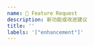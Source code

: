 ```yaml
---
name: 🚀 Feature Request
description: 新功能或改进建议
title: ''
labels: '["enhancement"]'
---
```


<!-- 请删除注释后填写 -->

<!--

## 功能需求
请清晰描述您需要的功能

## 功能背景
为什么需要这个功能？解决什么问题？

## 建议方案
您建议的解决方案（可选）

## 替代方案
您考虑过的其他替代方案及其不足（可选）

## 附加信息
- 相关业务场景示例
- 类似功能的参考案例


-->
